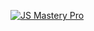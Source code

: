 [![JS Mastery Pro](https://i.ibb.co/1nzFhN2/Figma-Miscellaneous-Graphics.png)](https://www.jsmastery.pro)
